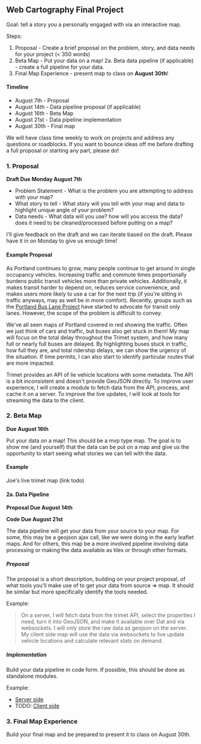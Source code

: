 ## Web Cartography Final Project

Goal: tell a story you a personally engaged with via an interactive map.

Steps:

1. Proposal - Create a brief proposal on the problem, story, and data needs for your project (< 350 words)
2. Beta Map - Put your data on a map!
2a. Beta data pipeline (if applicable) - create a full pipeline for your data.
3. Final Map Experience - present map to class on **August 30th**!

#### Timeline

* August 7th - Proposal
* August 14th - Data pipeline proposal (if applicable)
* August 16th - Beta Map
* August 21st - Data pipeline implementation
* August 30th - Final map

We will have class time weekly to work on projects and address any questions or roadblocks. If you want to bounce ideas off me before drafting a full proposal or starting any part, please do!

### 1. Proposal

**Draft Due Monday August 7th**

* Problem Statement - What is the problem you are attempting to address with your map?
* What story to tell - What story will you tell with your map and data to highlight unique angle of your problem?
* Data needs - What data will you use? how will you access the data? does it need to be cleaned/processed before putting on a map?

I'll give feedback on the draft and we can iterate based on the draft. Please have it in on Monday to give us enough time!

#### Example Proposal

As Portland continues to grow, many people continue to get around in single occupancy vehicles. Increasing traffic and commute times proportionally burdens public transit vehicles more than private vehicles. Additionally, it makes transit harder to depend on, reduces service convenience, and makes users more likely to use a car for the next trip (if you're sitting in traffic anyways, may as well be in more comfort). Recently, groups such as the [Portland Bus Lane Project](https://portlandb.us/) have started to advocate for transit only lanes. However, the scope of the problem is difficult to convey.

We've all seen maps of Portland covered in red showing the traffic. Often we just think of cars and traffic, but buses also get stuck in them! My map will focus on the total delay throughout the Trimet system, and how many full or nearly full buses are delayed. By highlighting buses stuck in traffic, how full they are, and total ridership delays, we can show the urgency of the situation. If time permits, I can also start to identify particular routes that are more impacted.

Trimet provides an API of lie vehicle locations with some metadata. The API is a bit inconsistent and doesn't provide GeoJSON directly. To improve user experience, I will create a module to fetch data from the API, process, and cache it on a server. To improve the live updates, I will look at tools for streaming the data to the client.

### 2. Beta Map

**Due August 16th**

Put your data on a map! This should be a mvp type map. The goal is to show me (and yourself) that the data can be put on a map and give us the opportunity to start seeing what stories we can tell with the data.

#### Example

Joe's live trimet map (link todo)

#### 2a. Data Pipeline

**Proposal Due August 14th**

**Code Due August 21st**

The data pipeline will get your data from your source to your map. For some, this may be a geojson ajax call, like we were doing in the early leaflet maps. And for others, this map be a more involved pipeline involving data processing or making the data available as tiles or through other formats.

##### Proposal

The proposal is a short description, building on your project proposal, of what tools you'll make use of to get your data from source => map. It should be similar but more specifically identify the tools needed.

Example:

> On a server, I will fetch data from the trimet API, select the properties I need, turn it into GeoJSON, and make it available over Dat and via websockets. I will only store the raw data as geojson on the server. My client side map will use the data via websockets to live update vehicle locations and calculate relevant stats on demand.

##### Implementation

Build your data pipeline in code form. If possible, this should be done as standalone modules.

Example:

* [Server side](https://github.com/joehand/trimet-live-archive)
* TODO: [Client side]()

### 3. Final Map Experience

Build your final map and be prepared to present it to class on August 30th. 
